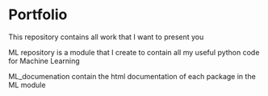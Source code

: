 # Portfolio
This repository contains all work that I want to present you

ML repository is a module that I create to contain all my useful python code for Machine Learning

ML_documenation contain the html documentation of each package in the ML module
